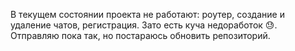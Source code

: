 В текущем состоянии проекта не работают: роутер, создание и удаление чатов, регистрация. Зато есть куча недоработок 😓. Отправляю пока так, но постараюсь обновить репозиторий.